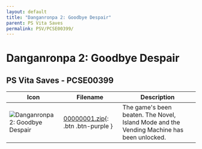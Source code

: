 ```yaml
---
layout: default
title: "Danganronpa 2: Goodbye Despair"
parent: PS Vita Saves
permalink: PSV/PCSE00399/
---
```

# Danganronpa 2: Goodbye Despair

## PS Vita Saves - PCSE00399

| Icon | Filename | Description |
|------|----------|-------------|
| ![Danganronpa 2: Goodbye Despair](https://github.com/bucanero/apollo-vita/raw/main/sce_sys/icon0.png) | [00000001.zip](00000001.zip){: .btn .btn-purple } | The game&#39;s been beaten. The Novel, Island Mode and the Vending Machine has been unlocked.  |
